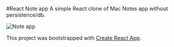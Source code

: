 #React Note app
A simple React clone of Mac Notes app without persistence/db.

![Note app](https://media.giphy.com/media/PNbEIso2MdfogPEckL/giphy.gif "Note app")

This project was bootstrapped with [Create React App](https://github.com/facebook/create-react-app).
